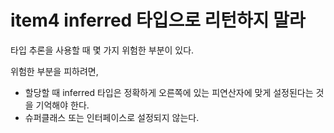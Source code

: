 # item4 inferred 타입으로 리턴하지 말라   

타입 추론을 사용할 때 몇 가지 위험한 부분이 있다.    

위험한 부분을 피하려면,      
* 할당할 때 inferred 타입은 정확하게 오른쪽에 있는 피연산자에 맞게 설정된다는 것을 기억해야 한다.   
* 슈퍼클래스 또는 인터페이스로 설정되지 않는다.   

<br />  




















